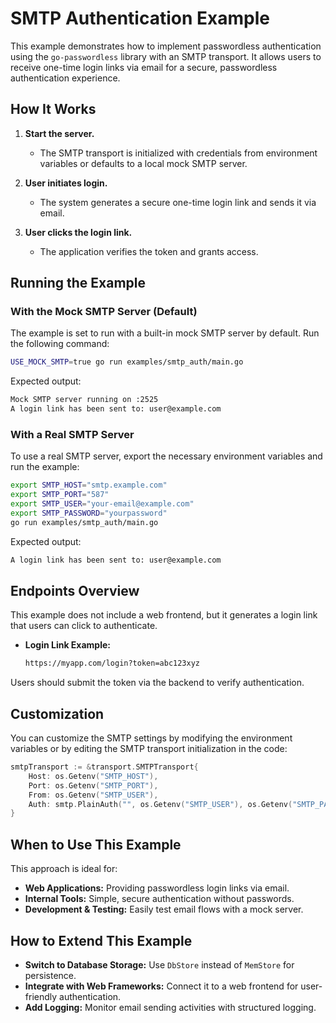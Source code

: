 # **SMTP Authentication Example**

This example demonstrates how to implement passwordless authentication using the `go-passwordless` library with an SMTP transport. It allows users to receive one-time login links via email for a secure, passwordless authentication experience.

## **How It Works**

1. **Start the server.**
   - The SMTP transport is initialized with credentials from environment variables or defaults to a local mock SMTP server.

2. **User initiates login.**
   - The system generates a secure one-time login link and sends it via email.

3. **User clicks the login link.**
   - The application verifies the token and grants access.

## **Running the Example**

### **With the Mock SMTP Server** (Default)

The example is set to run with a built-in mock SMTP server by default. Run the following command:

```bash
USE_MOCK_SMTP=true go run examples/smtp_auth/main.go
```

Expected output:

```bash
Mock SMTP server running on :2525
A login link has been sent to: user@example.com
```

### **With a Real SMTP Server**

To use a real SMTP server, export the necessary environment variables and run the example:

```bash
export SMTP_HOST="smtp.example.com"
export SMTP_PORT="587"
export SMTP_USER="your-email@example.com"
export SMTP_PASSWORD="yourpassword"
go run examples/smtp_auth/main.go
```

Expected output:

```bash
A login link has been sent to: user@example.com
```

## **Endpoints Overview**

This example does not include a web frontend, but it generates a login link that users can click to authenticate.

- **Login Link Example:**

  ```bash
  https://myapp.com/login?token=abc123xyz
  ```

Users should submit the token via the backend to verify authentication.

## **Customization**

You can customize the SMTP settings by modifying the environment variables or by editing the SMTP transport initialization in the code:

```go
smtpTransport := &transport.SMTPTransport{
    Host: os.Getenv("SMTP_HOST"),
    Port: os.Getenv("SMTP_PORT"),
    From: os.Getenv("SMTP_USER"),
    Auth: smtp.PlainAuth("", os.Getenv("SMTP_USER"), os.Getenv("SMTP_PASSWORD"), os.Getenv("SMTP_HOST")),
}
```

## **When to Use This Example**

This approach is ideal for:

- **Web Applications:** Providing passwordless login links via email.
- **Internal Tools:** Simple, secure authentication without passwords.
- **Development & Testing:** Easily test email flows with a mock server.

## **How to Extend This Example**

- **Switch to Database Storage:** Use `DbStore` instead of `MemStore` for persistence.
- **Integrate with Web Frameworks:** Connect it to a web frontend for user-friendly authentication.
- **Add Logging:** Monitor email sending activities with structured logging.
